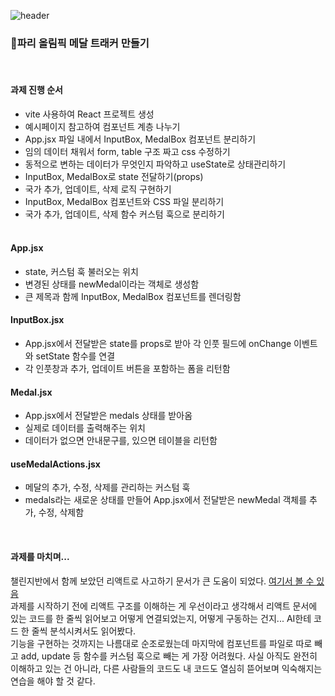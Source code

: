 ![header](https://capsule-render.vercel.app/api?type=waving&color=FF6161&section=header&height=250&text=React%20입문!&fontColor=FFFFFF&fontAlignY=40)

### 🥇파리 올림픽 메달 트래커 만들기
<br/>

#### 과제 진행 순서
- vite 사용하여 React 프로젝트 생성
- 예시페이지 참고하여 컴포넌트 계층 나누기
- App.jsx 파일 내에서 InputBox, MedalBox 컴포넌트 분리하기
- 임의 데이터 채워서 form, table 구조 짜고 css 수정하기
- 동적으로 변하는 데이터가 무엇인지 파악하고 useState로 상태관리하기
- InputBox, MedalBox로 state 전달하기(props)
- 국가 추가, 업데이트, 삭제 로직 구현하기
- InputBox, MedalBox 컴포넌트와 CSS 파일 분리하기
- 국가 추가, 업데이트, 삭제 함수 커스텀 훅으로 분리하기
  <br/>
  <br/>
#### App.jsx
- state, 커스텀 훅 불러오는 위치
- 변경된 상태를 newMedal이라는 객체로 생성함
- 큰 제목과 함께 InputBox, MedalBox 컴포넌트를 렌더링함
  <br/>
#### InputBox.jsx
- App.jsx에서 전달받은 state를 props로 받아 각 인풋 필드에 onChange 이벤트와 setState 함수를 연결
- 각 인풋창과 추가, 업데이트 버튼을 포함하는 폼을 리턴함
  <br/>
#### Medal.jsx
- App.jsx에서 전달받은 medals 상태를 받아옴
- 실제로 데이터를 출력해주는 위치
- 데이터가 없으면 안내문구를, 있으면 테이블을 리턴함
  <br/> 
#### useMedalActions.jsx
- 메달의 추가, 수정, 삭제를 관리하는 커스텀 훅
- medals라는 새로운 상태를 만들어 App.jsx에서 전달받은 newMedal 객체를 추가, 수정, 삭제함

<br/>

#### 과제를 마치며...
챌린지반에서 함께 보았던 리액트로 사고하기 문서가 큰 도움이 되었다. [여기서 볼 수 있음](https://ko.react.dev/learn/thinking-in-react)<BR/>
과제를 시작하기 전에 리액트 구조를 이해하는 게 우선이라고 생각해서 리액트 문서에 있는 코드를 한 줄씩 읽어보고 어떻게 연결되었는지, 어떻게 구동하는 건지... AI한테 코드 한 줄씩 분석시켜서도 읽어봤다. <BR/>
기능을 구현하는 것까지는 나름대로 순조로웠는데 마지막에 컴포넌트를 파일로 따로 빼고 add, update 등 함수를 커스텀 훅으로 빼는 게 가장 어려웠다. 사실 아직도 완전히 이해하고 있는 건 아니라, 다른 사람들의 코드도 내 코드도 열심히 뜯어보며 익숙해지는 연습을 해야 할 것 같다.
